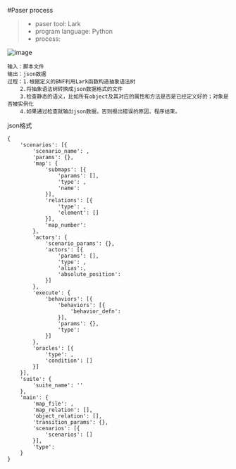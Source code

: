 #Paser process

>+ paser tool: Lark
>+ program language: Python
>+ process:

![image](https://github.com/ClorisUcas/A-scenario-description-language/blob/main/documents/pictures/parser.png)

	输入：脚本文件
	输出：json数据
	过程：1.根据定义的BNF利用Lark函数构造抽象语法树
		2.将抽象语法树转换成json数据格式的文件
		3.检查静态的语义，比如所有object及其对应的属性和方法是否是已经定义好的；对象是否被实例化
		4.如果通过检查就输出json数据，否则报出错误的原因，程序结束。

json格式

	{
	    'scenarios': [{
	        'scenario_name': ,
	        'params': {},
	        'map': {
	            'submaps': [{
	                'params': [],
	                'type': ,
	                'name': 
	            }],
	            'relations': [{
	                'type': ,
	                'element': []
	            }],
	            'map_number': 
	        },
	        'actors': {
	            'scenario_params': {},
	            'actors': [{
	                'params': [],
	                'type': ,
	                'alias':,
	                'absolute_position': 
	            }]
	        },
	        'execute': {
	            'behaviors': [{
	                'behaviors': [{
	                    'behavior_defn': 
	                }],
	                'params': {},
	                'type': 
	            }]
	        },
	        'oracles': [{
	            'type': ,
	            'condition': []
	        }]
	    }],
	    'suite': {
	        'suite_name': ''
	    },
	    'main': {
	        'map_file': ,
	        'map_relation': [],
	        'object_relation': [],
	        'transition_params': {},
	        'scenarios': [{
	            'scenarios': []
	        }],
	        'type': 
	    }
	}



